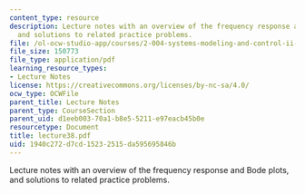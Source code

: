 ```yaml
---
content_type: resource
description: Lecture notes with an overview of the frequency response and Bode plots,
  and solutions to related practice problems.
file: /ol-ocw-studio-app/courses/2-004-systems-modeling-and-control-ii-fall-2007/1940c272d7cd15232515da595695846b_lecture38.pdf
file_size: 150773
file_type: application/pdf
learning_resource_types:
- Lecture Notes
license: https://creativecommons.org/licenses/by-nc-sa/4.0/
ocw_type: OCWFile
parent_title: Lecture Notes
parent_type: CourseSection
parent_uid: d1eeb003-70a1-b8e5-5211-e97eacb45b0e
resourcetype: Document
title: lecture38.pdf
uid: 1940c272-d7cd-1523-2515-da595695846b
---
```

Lecture notes with an overview of the frequency response and Bode plots, and solutions to related practice problems.